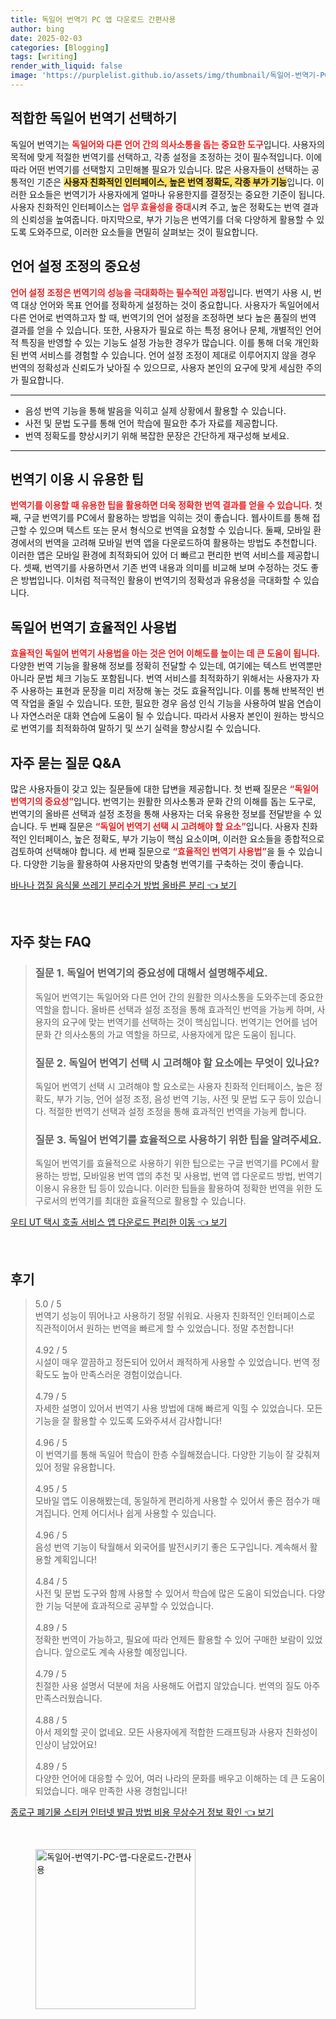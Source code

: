 ```yaml
---
title: 독일어 번역기 PC 앱 다운로드 간편사용
author: bing
date: 2025-02-03
categories: [Blogging]
tags: [writing]
render_with_liquid: false
image: 'https://purplelist.github.io/assets/img/thumbnail/독일어-번역기-PC-앱-다운로드-간편사용.webp'
---
```



<h2 id='적합한_독일어_번역기_선택'>적합한 독일어 번역기 선택하기</h2>

<p>독일어 번역기는 <b><span style="color: #ee2323;">독일어와 다른 언어 간의 의사소통을 돕는 중요한 도구</span></b>입니다. 사용자의 목적에 맞게 적절한 번역기를 선택하고, 각종 설정을 조정하는 것이 필수적입니다. 이에 따라 어떤 번역기를 선택할지 고민해볼 필요가 있습니다. 많은 사용자들이 선택하는 공통적인 기준은 <b><span style="background-color: #ffe066;">사용자 친화적인 인터페이스, 높은 번역 정확도, 각종 부가 기능</span></b>입니다. 이러한 요소들은 번역기가 사용자에게 얼마나 유용한지를 결정짓는 중요한 기준이 됩니다. 사용자 친화적인 인터페이스는 <b><span style="color: #ee2323;">업무 효율성을 증대</span></b>시켜 주고, 높은 정확도는 번역 결과의 신뢰성을 높여줍니다. 마지막으로, 부가 기능은 번역기를 더욱 다양하게 활용할 수 있도록 도와주므로, 이러한 요소들을 면밀히 살펴보는 것이 필요합니다.</p>

<h2 id='언어_설정_조정'>언어 설정 조정의 중요성</h2>

<p><b><span style="color: #ee2323;">언어 설정 조정은 번역기의 성능을 극대화하는 필수적인 과정</span></b>입니다. 번역기 사용 시, 번역 대상 언어와 목표 언어를 정확하게 설정하는 것이 중요합니다. 사용자가 독일어에서 다른 언어로 번역하고자 할 때, 번역기의 언어 설정을 조정하면 보다 높은 품질의 번역 결과를 얻을 수 있습니다. 또한, 사용자가 필요로 하는 특정 용어나 문체, 개별적인 언어적 특징을 반영할 수 있는 기능도 설정 가능한 경우가 많습니다. 이를 통해 더욱 개인화된 번역 서비스를 경험할 수 있습니다. 언어 설정 조정이 제대로 이루어지지 않을 경우 번역의 정확성과 신뢰도가 낮아질 수 있으므로, 사용자 본인의 요구에 맞게 세심한 주의가 필요합니다.</p>

<hr />

<ul>
    <li>음성 번역 기능을 통해 발음을 익히고 실제 상황에서 활용할 수 있습니다.</li>
    <li>사전 및 문법 도구를 통해 언어 학습에 필요한 추가 자료를 제공합니다.</li>
    <li>번역 정확도를 향상시키기 위해 복잡한 문장은 간단하게 재구성해 보세요.</li>
</ul>

<hr />

<h2 id='번역기_이용시_유용한_팁'>번역기 이용 시 유용한 팁</h2>

<p><b><span style="color: #ee2323;">번역기를 이용할 때 유용한 팁을 활용하면 더욱 정확한 번역 결과를 얻을 수 있습니다.</span></b> 첫째, 구글 번역기를 PC에서 활용하는 방법을 익히는 것이 좋습니다. 웹사이트를 통해 접근할 수 있으며 텍스트 또는 문서 형식으로 번역을 요청할 수 있습니다. 둘째, 모바일 환경에서의 번역을 고려해 모바일 번역 앱을 다운로드하여 활용하는 방법도 추천합니다. 이러한 앱은 모바일 환경에 최적화되어 있어 더 빠르고 편리한 번역 서비스를 제공합니다. 셋째, 번역기를 사용하면서 기존 번역 내용과 의미를 비교해 보며 수정하는 것도 좋은 방법입니다. 이처럼 적극적인 활용이 번역기의 정확성과 유용성을 극대화할 수 있습니다.</p>

<h2 id='독일어_번역기_효율적인_사용'>독일어 번역기 효율적인 사용법</h2>

<p><b><span style="color: #ee2323;">효율적인 독일어 번역기 사용법을 아는 것은 언어 이해도를 높이는 데 큰 도움이 됩니다.</span></b> 다양한 번역 기능을 활용해 정보를 정확히 전달할 수 있는데, 여기에는 텍스트 번역뿐만 아니라 문법 체크 기능도 포함됩니다. 번역 서비스를 최적화하기 위해서는 사용자가 자주 사용하는 표현과 문장을 미리 저장해 놓는 것도 효율적입니다. 이를 통해 반복적인 번역 작업을 줄일 수 있습니다. 또한, 필요한 경우 음성 인식 기능을 사용하여 발음 연습이나 자연스러운 대화 연습에 도움이 될 수 있습니다. 따라서 사용자 본인이 원하는 방식으로 번역기를 최적화하여 말하기 및 쓰기 실력을 향상시킬 수 있습니다.</p>

<h2 id='자주_묻는_질문'>자주 묻는 질문 Q&A</h2>

<p>많은 사용자들이 갖고 있는 질문들에 대한 답변을 제공합니다. 첫 번째 질문은 <b><span style="color: #ee2323;">“독일어 번역기의 중요성”</span></b>입니다. 번역기는 원활한 의사소통과 문화 간의 이해를 돕는 도구로, 번역기의 올바른 선택과 설정 조정을 통해 사용자는 더욱 유용한 정보를 전달받을 수 있습니다. 두 번째 질문은 <b><span style="color: #ee2323;">“독일어 번역기 선택 시 고려해야 할 요소”</span></b>입니다. 사용자 친화적인 인터페이스, 높은 정확도, 부가 기능이 핵심 요소이며, 이러한 요소들을 종합적으로 검토하여 선택해야 합니다. 세 번째 질문으로 <b><span style="color: #ee2323;">“효율적인 번역기 사용법”</span></b>을 들 수 있습니다. 다양한 기능을 활용하여 사용자만의 맞춤형 번역기를 구축하는 것이 좋습니다.</p>


<p><a class="click-button" title="바나나 껍질 음식물 쓰레기 분리수거 방법 올바른 분리" href="https://purplelist.github.io/posts/%EB%B0%94%EB%82%98%EB%82%98-%EA%BB%8D%EC%A7%88-%EC%9D%8C%EC%8B%9D%EB%AC%BC-%EC%93%B0%EB%A0%88%EA%B8%B0-%EB%B6%84%EB%A6%AC%EC%88%98%EA%B1%B0-%EB%B0%A9%EB%B2%95-%EC%98%AC%EB%B0%94%EB%A5%B8-%EB%B6%84%EB%A6%AC/" rel="dofollow">바나나 껍질 음식물 쓰레기 분리수거 방법 올바른 분리 👈 보기</a></p><br>
<h2 id='자주_찾는_FAQ'>자주 찾는 FAQ</h2>
<div itemscope="" itemtype="https://schema.org/FAQPage"> 
<blockquote> 
<div itemscope="" itemprop="mainEntity" itemtype="https://schema.org/Question"> 
<h3 itemprop="name">질문 1. 독일어 번역기의 중요성에 대해서 설명해주세요.</h3> 
<div itemscope="" itemprop="acceptedAnswer" itemtype="https://schema.org/Answer"> 
<span itemprop="text"> 
<p>독일어 번역기는 독일어와 다른 언어 간의 원활한 의사소통을 도와주는데 중요한 역할을 합니다. 올바른 선택과 설정 조정을 통해 효과적인 번역을 가능케 하며, 사용자의 요구에 맞는 번역기를 선택하는 것이 핵심입니다. 번역기는 언어를 넘어 문화 간 의사소통의 가교 역할을 하므로, 사용자에게 많은 도움이 됩니다.</p> 
</span> 
</div> 
</div> 

<div itemscope="" itemprop="mainEntity" itemtype="https://schema.org/Question"> 
<h3 itemprop="name">질문 2. 독일어 번역기 선택 시 고려해야 할 요소에는 무엇이 있나요?</h3> 
<div itemscope="" itemprop="acceptedAnswer" itemtype="https://schema.org/Answer"> 
<span itemprop="text"> 
<p>독일어 번역기 선택 시 고려해야 할 요소로는 사용자 친화적 인터페이스, 높은 정확도, 부가 기능, 언어 설정 조정, 음성 번역 기능, 사전 및 문법 도구 등이 있습니다. 적절한 번역기 선택과 설정 조정을 통해 효과적인 번역을 가능케 합니다.</p> 
</span> 
</div> 
</div> 

<div itemscope="" itemprop="mainEntity" itemtype="https://schema.org/Question"> 
<h3 itemprop="name">질문 3. 독일어 번역기를 효율적으로 사용하기 위한 팁을 알려주세요.</h3> 
<div itemscope="" itemprop="acceptedAnswer" itemtype="https://schema.org/Answer"> 
<span itemprop="text"> 
<p>독일어 번역기를 효율적으로 사용하기 위한 팁으로는 구글 번역기를 PC에서 활용하는 방법, 모바일용 번역 앱의 추천 및 사용법, 번역 앱 다운로드 방법, 번역기 이용시 유용한 팁 등이 있습니다. 이러한 팁들을 활용하여 정확한 번역을 위한 도구로서의 번역기를 최대한 효율적으로 활용할 수 있습니다.</p> 
</span> 
</div> 
</div> 
</blockquote> 
</div>
<p><a class="click-button" title="우티 UT 택시 호출 서비스 앱 다운로드 편리한 이동" href="https://purplelist.github.io/posts/%EC%9A%B0%ED%8B%B0-UT-%ED%83%9D%EC%8B%9C-%ED%98%B8%EC%B6%9C-%EC%84%9C%EB%B9%84%EC%8A%A4-%EC%95%B1-%EB%8B%A4%EC%9A%B4%EB%A1%9C%EB%93%9C-%ED%8E%B8%EB%A6%AC%ED%95%9C-%EC%9D%B4%EB%8F%99/" rel="dofollow">우티 UT 택시 호출 서비스 앱 다운로드 편리한 이동 👈 보기</a></p><br>
<h2 id='후기'>후기</h2>
<div itemscope itemtype="https://schema.org/Product">
  <blockquote>
  <div itemprop="review" itemscope itemtype="https://schema.org/Review">
      <div itemprop="reviewRating" itemscope itemtype="https://schema.org/Rating"> <span itemprop="ratingValue">5.0</span> / <span itemprop="bestRating">5</span> </div>
      <span itemprop="reviewBody">번역기 성능이 뛰어나고 사용하기 정말 쉬워요. 사용자 친화적인 인터페이스로 직관적이어서 원하는 번역을 빠르게 할 수 있었습니다. 정말 추천합니다!</span>
  </div>
  <br>
  <div itemprop="review" itemscope itemtype="https://schema.org/Review">
      <div itemprop="reviewRating" itemscope itemtype="https://schema.org/Rating"> <span itemprop="ratingValue">4.92</span> / <span itemprop="bestRating">5</span> </div>
      <span itemprop="reviewBody">시설이 매우 깔끔하고 정돈되어 있어서 쾌적하게 사용할 수 있었습니다. 번역 정확도도 높아 만족스러운 경험이었습니다.</span>
  </div>
  <br>
  <div itemprop="review" itemscope itemtype="https://schema.org/Review">
      <div itemprop="reviewRating" itemscope itemtype="https://schema.org/Rating"> <span itemprop="ratingValue">4.79</span> / <span itemprop="bestRating">5</span> </div>
      <span itemprop="reviewBody">자세한 설명이 있어서 번역기 사용 방법에 대해 빠르게 익힐 수 있었습니다. 모든 기능을 잘 활용할 수 있도록 도와주셔서 감사합니다!</span>
  </div>
  <br>
  <div itemprop="review" itemscope itemtype="https://schema.org/Review">
      <div itemprop="reviewRating" itemscope itemtype="https://schema.org/Rating"> <span itemprop="ratingValue">4.96</span> / <span itemprop="bestRating">5</span> </div>
      <span itemprop="reviewBody">이 번역기를 통해 독일어 학습이 한층 수월해졌습니다. 다양한 기능이 잘 갖춰져 있어 정말 유용합니다.</span>
  </div>
  <br>
  <div itemprop="review" itemscope itemtype="https://schema.org/Review">
      <div itemprop="reviewRating" itemscope itemtype="https://schema.org/Rating"> <span itemprop="ratingValue">4.95</span> / <span itemprop="bestRating">5</span> </div>
      <span itemprop="reviewBody">모바일 앱도 이용해봤는데, 동일하게 편리하게 사용할 수 있어서 좋은 점수가 매겨집니다. 언제 어디서나 쉽게 사용할 수 있습니다.</span>
  </div>
  <br>
  <div itemprop="review" itemscope itemtype="https://schema.org/Review">
      <div itemprop="reviewRating" itemscope itemtype="https://schema.org/Rating"> <span itemprop="ratingValue">4.96</span> / <span itemprop="bestRating">5</span> </div>
      <span itemprop="reviewBody">음성 번역 기능이 탁월해서 외국어를 발전시키기 좋은 도구입니다. 계속해서 활용할 계획입니다!</span>
  </div>
  <br>
  <div itemprop="review" itemscope itemtype="https://schema.org/Review">
      <div itemprop="reviewRating" itemscope itemtype="https://schema.org/Rating"> <span itemprop="ratingValue">4.84</span> / <span itemprop="bestRating">5</span> </div>
      <span itemprop="reviewBody">사전 및 문법 도구와 함께 사용할 수 있어서 학습에 많은 도움이 되었습니다. 다양한 기능 덕분에 효과적으로 공부할 수 있었습니다.</span>
  </div>
  <br>
  <div itemprop="review" itemscope itemtype="https://schema.org/Review">
      <div itemprop="reviewRating" itemscope itemtype="https://schema.org/Rating"> <span itemprop="ratingValue">4.89</span> / <span itemprop="bestRating">5</span> </div>
      <span itemprop="reviewBody">정확한 번역이 가능하고, 필요에 따라 언제든 활용할 수 있어 구매한 보람이 있었습니다. 앞으로도 계속 사용할 예정입니다.</span>
  </div>
  <br>
  <div itemprop="review" itemscope itemtype="https://schema.org/Review">
      <div itemprop="reviewRating" itemscope itemtype="https://schema.org/Rating"> <span itemprop="ratingValue">4.79</span> / <span itemprop="bestRating">5</span> </div>
      <span itemprop="reviewBody">친절한 사용 설명서 덕분에 처음 사용해도 어렵지 않았습니다. 번역의 질도 아주 만족스러웠습니다.</span>
  </div>
  <br>
  <div itemprop="review" itemscope itemtype="https://schema.org/Review">
      <div itemprop="reviewRating" itemscope itemtype="https://schema.org/Rating"> <span itemprop="ratingValue">4.88</span> / <span itemprop="bestRating">5</span> </div>
      <span itemprop="reviewBody">아서 제외할 곳이 없네요. 모든 사용자에게 적합한 드래프팅과 사용자 친화성이 인상이 남았어요!</span>
  </div>
  <br>
  <div itemprop="review" itemscope itemtype="https://schema.org/Review">
      <div itemprop="reviewRating" itemscope itemtype="https://schema.org/Rating"> <span itemprop="ratingValue">4.89</span> / <span itemprop="bestRating">5</span> </div>
      <span itemprop="reviewBody">다양한 언어에 대응할 수 있어, 여러 나라의 문화를 배우고 이해하는 데 큰 도움이 되었습니다. 매우 만족한 사용 경험입니다!</span>
  </div>
  </blockquote>
</div>
<p><a class="click-button" title="종로구 폐기물 스티커 인터넷 발급 방법 비용 무상수거 정보 확인" href="https://purplelist.github.io/posts/%EC%A2%85%EB%A1%9C%EA%B5%AC-%ED%8F%90%EA%B8%B0%EB%AC%BC-%EC%8A%A4%ED%8B%B0%EC%BB%A4-%EC%9D%B8%ED%84%B0%EB%84%B7-%EB%B0%9C%EA%B8%89-%EB%B0%A9%EB%B2%95-%EB%B9%84%EC%9A%A9-%EB%AC%B4%EC%83%81%EC%88%98%EA%B1%B0-%EC%A0%95%EB%B3%B4-%ED%99%95%EC%9D%B8/" rel="dofollow">종로구 폐기물 스티커 인터넷 발급 방법 비용 무상수거 정보 확인 👈 보기</a></p><br>
<figure class="image"><img src="https://purplelist.github.io/assets/img/thumbnail/독일어-번역기-PC-앱-다운로드-간편사용.webp" alt="독일어-번역기-PC-앱-다운로드-간편사용" width="256" height="256"></figure>